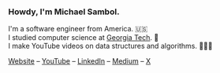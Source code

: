 ### Howdy, I'm Michael Sambol.

I'm a software engineer from America. 🇺🇸\
I studied computer science at [Georgia Tech](https://www.cc.gatech.edu/). 🐝\
I make YouTube videos on data structures and algorithms. 👨🏻‍💻

[Website](https://michaelsambol.com/) – [YouTube](https://www.youtube.com/@MichaelSambol) – [LinkedIn](https://www.linkedin.com/in/michael-sambol) – [Medium](https://michaelsambol.medium.com/) – [X](https://twitter.com/MikeSambol)

